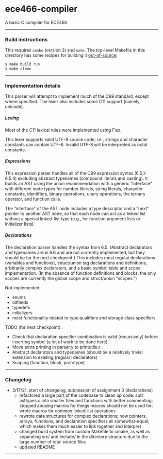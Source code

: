 # ece466-compiler
A basic C compiler for ECE466

---

### Build instructions
This requires `cmake` (version 3) and `make`. The top-level Makefile
in this directory has some recipes for building it
[out-of-source][cmake-oos]:
```bash
$ make build run
$ make clean
```

---

### Implementation details
This parser will attempt to implement much of the C99 standard, except
where specified. The lexer also includes some C11 support (namely,
unicode).

##### Lexing
Most of the C11 lexical rules were implemented using Flex.

This lexer supports valid UTF-8 source code; i.e., strings and character
constants can contain UTF-8. Invalid UTF-8 will be interpreted as
octal constants.

##### Expressions
This expression parser handles all of the C99 expression syntax
(6.5.1-6.5.4) excluding abstract typenames (compound literals and casting).
It builds an AST using the union recommendation with a generic "interface"
with different node types for number literals, string literals, character
constants, identifiers, binary operations, unary operations, the ternary
operator, and function calls.

The "interface" of the AST node includes a type descriptor and a "next"
pointer to another AST node, so that each node can act as a linked list
without a special linked-list type (e.g., for function argument lists or
initializer lists).

##### Declarations
The declaration parser handles the syntax from 6.5. (Abstract declarators
and typenames are in 6.6 and are not currently implemented, but they should
be for the next checkpoint.) This includes most regular declarations (variables
and functions), struct/union tag declarations and definitions, arbitrarily
complex declarators, and a basic symbol table and scope implementation.
(In the absence of function definitions and blocks, the only scopes are
currently the global scope and struct/union "scopes.")

Not implemented:
- enums
- bitfields
- typedefs
- initializers
- most functionality related to type qualifiers and storage class specifiers

TODO (for next checkpoint):
- Check that declaration specifier combination is valid (recursively)
    before inserting symbol (a lot of work to be done here)
- Move extra printing in parser.y to printutils.c
- Abstract declarators and typenames (should be a relatively trivial extension
    to existing (regular) declarators)
- Scoping (function, block, prototype)

---

### Changelog
 - 3/17/21: start of changelog, submission of assignment 3 (declarations)
    - refactored a large part of the codebase to clean up code: split asttypes.c
        into smaller files and functions with better commenting; stopped abusing
        macros for things macros should not be used for; wrote macros for
        common linked-list operations
    - rewrote data structures for complex declarations; now pointers, arrays,
        functions, and declaration specifiers all somewhat-equal, which makes
        them much easier to link together and interpret
    - changed build system from custom Makefile to cmake, as well as separating
        src/ and include/ in the directory structure due to the large number
        of total source files
    - updated README

---
  
[cmake-oos]: https://www.cs.swarthmore.edu/~adanner/tips/cmake.php